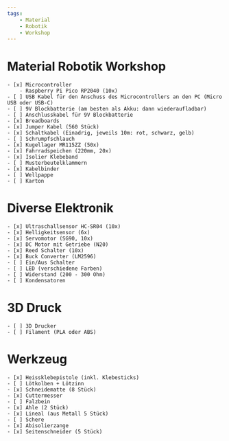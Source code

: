 ```yaml
---
tags:
    - Material
    - Robotik
    - Workshop
---
```


# Material Robotik Workshop

    - [x] Microcontroller
		- Raspberry Pi Pico RP2040 (10x)
	- [ ] USB Kabel für den Anschuss des Microcontrollers an den PC (Micro USB oder USB-C)
	- [ ] 9V Blockbatterie (am besten als Akku: dann wiederaufladbar)
    - [ ] Anschlusskabel für 9V Blockbatterie
	- [x] Breadboards
	- [x] Jumper Kabel (560 Stück)
    - [x] Schaltkabel (Einadrig, jeweils 10m: rot, schwarz, gelb)
    - [ ] Schrumpfschlauch
    - [x] Kugellager MR115ZZ (50x)
    - [x] Fahrradspeichen (220mm, 20x)
	- [x] Isolier Klebeband
    - [ ] Musterbeutelklammern
    - [x] Kabelbinder
    - [ ] Wellpappe
    - [ ] Karton

# Diverse Elektronik

    - [x] Ultraschallsensor HC-SR04 (10x)
    - [x] Helligkeitsensor (6x)
    - [x] Servomotor (SG90, 10x)
    - [x] DC Motor mit Getriebe (N20)
    - [x] Reed Schalter (10x)
	- [x] Buck Converter (LM2596)
    - [ ] Ein/Aus Schalter
    - [ ] LED (verschiedene Farben)
    - [ ] Widerstand (200 - 300 Ohm)
    - [ ] Kondensatoren

# 3D Druck

    - [ ] 3D Drucker
    - [ ] Filament (PLA oder ABS)

# Werkzeug

	- [x] Heissklebepistole (inkl. Klebesticks)
	- [ ] Lötkolben + Lötzinn
    - [x] Schneidematte (8 Stück)
	- [x] Cuttermesser
    - [ ] Falzbein
    - [x] Ahle (2 Stück)
    - [x] Lineal (aus Metall 5 Stück)
    - [ ] Schere
    - [x] Abisolierzange
    - [x] Seitenschneider (5 Stück)

